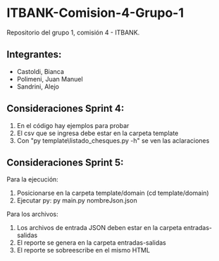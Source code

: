 # ITBANK-Comision-4-Grupo-1
Repositorio del grupo 1, comisión 4 - ITBANK.

## Integrantes:
- Castoldi, Bianca
- Polimeni, Juan Manuel
- Sandrini, Alejo

## Consideraciones Sprint 4:
1. En el código hay ejemplos para probar
2. El csv que se ingresa debe estar en la carpeta template
3. Con "py template\listado_chesques.py -h" se ven las aclaraciones

## Consideraciones Sprint 5:
Para la ejecución:
1. Posicionarse en la carpeta template/domain (cd template/domain)
2. Ejecutar py: py main.py nombreJson.json

Para los archivos:
1. Los archivos de entrada JSON deben estar en la carpeta entradas-salidas
2. El reporte se genera en la carpeta entradas-salidas
3. El reporte se sobreescribe en el mismo HTML
